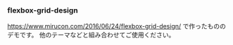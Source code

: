 ### flexbox-grid-design
https://www.mirucon.com/2016/06/24/flexbox-grid-design/ で作ったもののデモです。
他のテーマなどと組み合わせてご使用ください。
